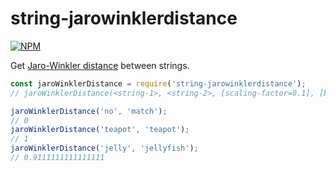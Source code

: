 # string-jarowinklerdistance

[![NPM](https://nodei.co/npm/string-jarowinklerdistance.png)](https://nodei.co/npm/string-jarowinklerdistance/)

Get [Jaro-Winkler distance] between strings.

```javascript
const jaroWinklerDistance = require('string-jarowinklerdistance');
// jaroWinklerDistance(<string-1>, <string-2>, [scaling-factor=0.1], [boost-threshold=0.7])

jaroWinklerDistance('no', 'match');
// 0
jaroWinklerDistance('teapot', 'teapot');
// 1
jaroWinklerDistance('jelly', 'jellyfish');
// 0.9111111111111111
```


[Jaro-Winkler distance]: https://en.wikipedia.org/wiki/Jaro–Winkler_distance
